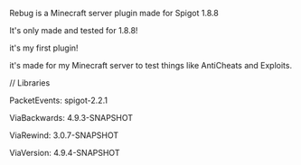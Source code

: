 Rebug is a Minecraft server plugin made for Spigot 1.8.8

It's only made and tested for 1.8.8!

it's my first plugin!

it's made for my Minecraft server to test things like AntiCheats and Exploits.


// Libraries

PacketEvents: spigot-2.2.1

ViaBackwards: 4.9.3-SNAPSHOT

ViaRewind: 3.0.7-SNAPSHOT

ViaVersion: 4.9.4-SNAPSHOT
